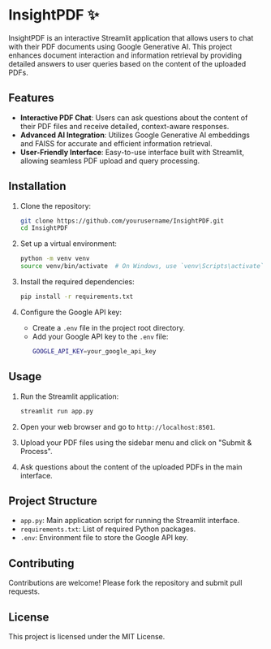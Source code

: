 # InsightPDF ✨

InsightPDF is an interactive Streamlit application that allows users to chat with their PDF documents using Google Generative AI. This project enhances document interaction and information retrieval by providing detailed answers to user queries based on the content of the uploaded PDFs.

## Features

- **Interactive PDF Chat**: Users can ask questions about the content of their PDF files and receive detailed, context-aware responses.
- **Advanced AI Integration**: Utilizes Google Generative AI embeddings and FAISS for accurate and efficient information retrieval.
- **User-Friendly Interface**: Easy-to-use interface built with Streamlit, allowing seamless PDF upload and query processing.

## Installation

1. Clone the repository:
    ```sh
    git clone https://github.com/yourusername/InsightPDF.git
    cd InsightPDF
    ```

2. Set up a virtual environment:
    ```sh
    python -m venv venv
    source venv/bin/activate  # On Windows, use `venv\Scripts\activate`
    ```

3. Install the required dependencies:
    ```sh
    pip install -r requirements.txt
    ```

4. Configure the Google API key:
    - Create a `.env` file in the project root directory.
    - Add your Google API key to the `.env` file:
        ```sh
        GOOGLE_API_KEY=your_google_api_key
        ```

## Usage

1. Run the Streamlit application:
    ```sh
    streamlit run app.py
    ```

2. Open your web browser and go to `http://localhost:8501`.

3. Upload your PDF files using the sidebar menu and click on "Submit & Process".

4. Ask questions about the content of the uploaded PDFs in the main interface.

## Project Structure

- `app.py`: Main application script for running the Streamlit interface.
- `requirements.txt`: List of required Python packages.
- `.env`: Environment file to store the Google API key.

## Contributing

Contributions are welcome! Please fork the repository and submit pull requests.

## License

This project is licensed under the MIT License.
